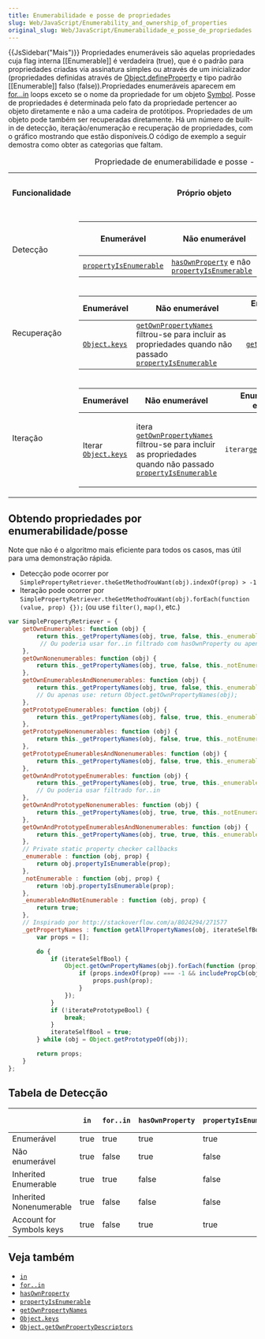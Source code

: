 ```yaml
---
title: Enumerabilidade e posse de propriedades
slug: Web/JavaScript/Enumerability_and_ownership_of_properties
original_slug: Web/JavaScript/Enumerabilidade_e_posse_de_propriedades
---
```


{{JsSidebar("Mais")}}
Propriedades enumeráveis são aquelas propriedades cuja flag interna \[\[Enumerable]] é verdadeira (true), que é o padrão para propriedades criadas via assinatura simples ou através de um inicializador (propriedades definidas através de [Object.defineProperty](/pt-BR/docs/Web/JavaScript/Reference/Global_Objects/Object/defineProperty) e tipo padrão \[\[Enumerable]] falso (false)).Propriedades enumeráveis aparecem em [for...in](/pt-BR/docs/Web/JavaScript/Reference/Statements/for...in) loops exceto se o nome da propriedade for um objeto [Symbol](/pt-BR/docs/Web/JavaScript/Reference/Global_Objects/Symbol). Posse de propriedades é determinada pelo fato da propriedade pertencer ao objeto diretamente e não a uma cadeira de protótipos. Propriedades de um objeto pode também ser recuperadas diretamente. Há um número de built-in de detecção, iteração/enumeração e recuperação de propriedades, com o gráfico mostrando que estão disponíveis.O código de exemplo a seguir demostra como obter as categorias que faltam.

<table>
  <caption>
    Propriedade de enumerabilidade e posse - métodos internos de detecção,
    recuperação, e iteração
  </caption>
  <tbody>
    <tr>
      <th>Funcionalidade</th>
      <th>Próprio objeto</th>
      <th><p>Próprio objeto e sua cadeia de caracteres</p></th>
      <th>Somente cadeia de protótipos</th>
    </tr>
    <tr>
      <td>Detecção</td>
      <td>
        <table>
          <thead>
            <tr>
              <th scope="col">Enumerável</th>
              <th scope="col">Não enumerável</th>
              <th scope="col">Enumerável e Não enumerável</th>
            </tr>
          </thead>
          <tbody>
            <tr>
              <td>
                <code
                  ><a
                    href="/pt-BR/docs/JavaScript/Reference/Global_Objects/Object/propertyIsEnumerable"
                    >propertyIsEnumerable</a
                  ></code
                >
              </td>
              <td>
                <code
                  ><a
                    href="/pt-BR/docs/JavaScript/Reference/Global_Objects/Object/hasOwnProperty"
                    >hasOwnProperty</a
                  ></code
                >
                e não
                <code
                  ><a
                    href="/pt-BR/docs/JavaScript/Reference/Global_Objects/Object/propertyIsEnumerable"
                    >propertyIsEnumerable</a
                  ></code
                >
              </td>
              <td>
                <code
                  ><a
                    href="/pt-BR/docs/JavaScript/Reference/Global_Objects/Object/hasOwnProperty"
                    >hasOwnProperty</a
                  ></code
                >
              </td>
            </tr>
          </tbody>
        </table>
      </td>
      <td>Não disponível sem código extra</td>
      <td>Não disponível sem código extra</td>
    </tr>
    <tr>
      <td>Recuperação</td>
      <td>
        <table>
          <thead>
            <tr>
              <th scope="col">Enumerável</th>
              <th scope="col">Não enumerável</th>
              <th scope="col">Enumerável e Não enumerável</th>
            </tr>
          </thead>
          <tbody>
            <tr>
              <td>
                <code
                  ><a
                    href="/pt-BR/docs/JavaScript/Reference/Global_Objects/Object/keys"
                    >Object.keys</a
                  ></code
                >
              </td>
              <td>
                <code
                  ><a
                    href="/pt-BR/docs/JavaScript/Reference/Global_Objects/Object/getOwnPropertyNames"
                    >getOwnPropertyNames</a
                  ></code
                >
                filtrou-se para incluir as propriedades quando não passado
                <code
                  ><a
                    href="/pt-BR/docs/JavaScript/Reference/Global_Objects/Object/propertyIsEnumerable"
                    >propertyIsEnumerable</a
                  ></code
                >
              </td>
              <td>
                <code
                  ><a
                    href="/pt-BR/docs/JavaScript/Reference/Global_Objects/Object/getOwnPropertyNames"
                    >getOwnPropertyNames</a
                  ></code
                >
              </td>
            </tr>
          </tbody>
        </table>
      </td>
      <td>Não disponível sem código extra</td>
      <td>Não disponível sem código extra</td>
    </tr>
    <tr>
      <td>Iteração</td>
      <td>
        <table>
          <thead>
            <tr>
              <th scope="col">Enumerável</th>
              <th scope="col">Não enumerável</th>
              <th scope="col">Enumerável e Não enumerável</th>
            </tr>
          </thead>
          <tbody>
            <tr>
              <td>
                Iterar
                <code
                  ><a
                    href="/pt-BR/docs/JavaScript/Reference/Global_Objects/Object/keys"
                    >Object.keys</a
                  ></code
                >
              </td>
              <td>
                <p>
                  itera
                  <code
                    ><a
                      href="/pt-BR/docs/JavaScript/Reference/Global_Objects/Object/getOwnPropertyNames"
                      >getOwnPropertyNames</a
                    > </code
                  >filtrou-se para incluir as propriedades quando não passado
                  <code
                    ><a
                      href="/pt-BR/docs/JavaScript/Reference/Global_Objects/Object/propertyIsEnumerable"
                      >propertyIsEnumerable</a
                    ></code
                  >
                </p>
              </td>
              <td>
                <code>iterar<a
                    href="/pt-BR/docs/JavaScript/Reference/Global_Objects/Object/getOwnPropertyNames"
                    >getOwnPropertyNames</a
                  ></code
                >
              </td>
            </tr>
          </tbody>
        </table>
      </td>
      <td>
        <table>
          <thead>
            <tr>
              <th scope="col">Enumerável</th>
              <th scope="col">Não enumerável</th>
              <th scope="col">Enumerável e Não enumerável</th>
            </tr>
          </thead>
          <tbody>
            <tr>
              <td>
                <code
                  ><a
                    href="/pt-BR/docs/JavaScript/Reference/Statements/for...in"
                    >for..in</a
                  ></code
                >
              </td>
              <td>Não disponível sem código extra</td>
              <td>Não disponível sem código extra</td>
            </tr>
          </tbody>
        </table>
      </td>
      <td>Não disponível sem código extra</td>
    </tr>
  </tbody>
</table>

## Obtendo propriedades por enumerabilidade/posse

Note que não é o algoritmo mais eficiente para todos os casos, mas útil para uma demonstração rápida.

- Detecção pode ocorrer por `SimplePropertyRetriever.theGetMethodYouWant(obj).indexOf(prop) > -1`
- Iteração pode ocorrer por `SimplePropertyRetriever.theGetMethodYouWant(obj).forEach(function (value, prop) {});` (ou use `filter()`, `map()`, etc.)

```js
var SimplePropertyRetriever = {
    getOwnEnumerables: function (obj) {
        return this._getPropertyNames(obj, true, false, this._enumerable);
         // Ou poderia usar for..in filtrado com hasOwnProperty ou apenas isto: return Object.keys(obj);
    },
    getOwnNonenumerables: function (obj) {
        return this._getPropertyNames(obj, true, false, this._notEnumerable);
    },
    getOwnEnumerablesAndNonenumerables: function (obj) {
        return this._getPropertyNames(obj, true, false, this._enumerableAndNotEnumerable);
        // Ou apenas use: return Object.getOwnPropertyNames(obj);
    },
    getPrototypeEnumerables: function (obj) {
        return this._getPropertyNames(obj, false, true, this._enumerable);
    },
    getPrototypeNonenumerables: function (obj) {
        return this._getPropertyNames(obj, false, true, this._notEnumerable);
    },
    getPrototypeEnumerablesAndNonenumerables: function (obj) {
        return this._getPropertyNames(obj, false, true, this._enumerableAndNotEnumerable);
    },
    getOwnAndPrototypeEnumerables: function (obj) {
        return this._getPropertyNames(obj, true, true, this._enumerable);
        // Ou poderia usar filtrado for..in
    },
    getOwnAndPrototypeNonenumerables: function (obj) {
        return this._getPropertyNames(obj, true, true, this._notEnumerable);
    },
    getOwnAndPrototypeEnumerablesAndNonenumerables: function (obj) {
        return this._getPropertyNames(obj, true, true, this._enumerableAndNotEnumerable);
    },
    // Private static property checker callbacks
    _enumerable : function (obj, prop) {
        return obj.propertyIsEnumerable(prop);
    },
    _notEnumerable : function (obj, prop) {
        return !obj.propertyIsEnumerable(prop);
    },
    _enumerableAndNotEnumerable : function (obj, prop) {
        return true;
    },
    // Inspirado por http://stackoverflow.com/a/8024294/271577
    _getPropertyNames : function getAllPropertyNames(obj, iterateSelfBool, iteratePrototypeBool, includePropCb) {
        var props = [];

        do {
            if (iterateSelfBool) {
                Object.getOwnPropertyNames(obj).forEach(function (prop) {
                    if (props.indexOf(prop) === -1 && includePropCb(obj, prop)) {
                        props.push(prop);
                    }
                });
            }
            if (!iteratePrototypeBool) {
                break;
            }
            iterateSelfBool = true;
        } while (obj = Object.getPrototypeOf(obj));

        return props;
    }
};
```

## Tabela de Detecção

|                          | `in` | `for..in` | `hasOwnProperty` | `propertyIsEnumerable` | `in Object.keys` | `in Object.getOwnPropertyNames` | in Object.getOwnPropertyDescriptors |
| ------------------------ | ---- | --------- | ---------------- | ---------------------- | ---------------- | ------------------------------- | ----------------------------------- |
| Enumerável               | true | true      | true             | true                   | true             | true                            | true                                |
| Não enumerável           | true | false     | true             | false                  | false            | true                            | true                                |
| Inherited Enumerable     | true | true      | false            | false                  | false            | false                           | false                               |
| Inherited Nonenumerable  | true | false     | false            | false                  | false            | false                           | false                               |
| Account for Symbols keys | true | false     | true             | true                   | false            | false                           | true                                |

## Veja também

- [`in`](/pt-BR/docs/JavaScript/Reference/Operators/in)
- [`for..in`](/pt-BR/docs/JavaScript/Reference/Statements/for...in)
- [`hasOwnProperty`](/pt-BR/docs/JavaScript/Reference/Global_Objects/Object/hasOwnProperty)
- [`propertyIsEnumerable`](/pt-BR/docs/JavaScript/Reference/Global_Objects/Object/propertyIsEnumerable)
- [`getOwnPropertyNames`](/pt-BR/docs/JavaScript/Reference/Global_Objects/Object/getOwnPropertyNames)
- [`Object.keys`](/pt-BR/docs/JavaScript/Reference/Global_Objects/Object/keys)
- [`Object.getOwnPropertyDescriptors`](/pt-BR/docs/JavaScript/Reference/Global_Objects/Object/getOwnPropertyDescriptors)
